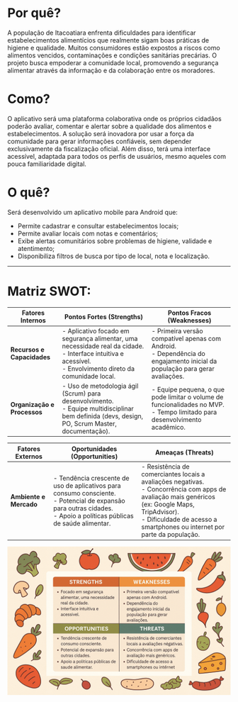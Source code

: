 
# Por quê?
A população de Itacoatiara enfrenta dificuldades para identificar estabelecimentos alimentícios que realmente sigam boas práticas de higiene e qualidade. Muitos consumidores estão expostos a riscos como alimentos vencidos, contaminações e condições sanitárias precárias. O projeto busca empoderar a comunidade local, promovendo a segurança alimentar através da informação e da colaboração entre os moradores.
# Como?
O aplicativo será uma plataforma colaborativa onde os próprios cidadãos poderão avaliar, comentar e alertar sobre a qualidade dos alimentos e estabelecimentos. A solução será inovadora por usar a força da comunidade para gerar informações confiáveis, sem depender exclusivamente da fiscalização oficial. Além disso, terá uma interface acessível, adaptada para todos os perfis de usuários, mesmo aqueles com pouca familiaridade digital.
# O quê?
Será desenvolvido um aplicativo mobile para Android que:
- Permite cadastrar e consultar estabelecimentos locais;
- Permite avaliar locais com notas e comentários;
- Exibe alertas comunitários sobre problemas de higiene, validade e atentimento;
- Disponibiliza filtros de busca por tipo de local, nota e localização.
---
# Matriz SWOT:
| **Fatores Internos** | **Pontos Fortes (Strengths)** | **Pontos Fracos (Weaknesses)** |
|----------------------|-------------------------------|---------------------------------|
| **Recursos e Capacidades** | - Aplicativo focado em segurança alimentar, uma necessidade real da cidade.<br>- Interface intuitiva e acessível.<br>- Envolvimento direto da comunidade local. | - Primeira versão compatível apenas com Android.<br>- Dependência do engajamento inicial da população para gerar avaliações. |
| **Organização e Processos** | - Uso de metodologia ágil (Scrum) para desenvolvimento.<br>- Equipe multidisciplinar bem definida (devs, design, PO, Scrum Master, documentação). | - Equipe pequena, o que pode limitar o volume de funcionalidades no MVP.<br>- Tempo limitado para desenvolvimento acadêmico. |

| **Fatores Externos** | **Oportunidades (Opportunities)** | **Ameaças (Threats)** |
|----------------------|-----------------------------------|------------------------|
| **Ambiente e Mercado** | - Tendência crescente de uso de aplicativos para consumo consciente.<br>- Potencial de expansão para outras cidades.<br>- Apoio a políticas públicas de saúde alimentar. | - Resistência de comerciantes locais a avaliações negativas.<br>- Concorrência com apps de avaliação mais genéricos (ex: Google Maps, TripAdvisor).<br>- Dificuldade de acesso a smartphones ou internet por parte da população. |

![Matriz SWOT do projeto](Ideacao-especificacao/imagens/matriz_swot.png)
